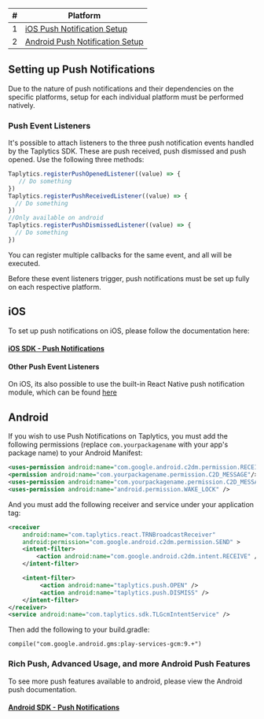
|#  |Platform                                                                       |
|---|---                                                                        |
|1  | [iOS Push Notification Setup](#ios)           |                                 |
|2  | [Android Push Notification Setup](#android)           |

## Setting up Push Notifications

Due to the nature of push notifications and their dependencies on the specific platforms, setup for each individual platform must be performed natively.

### Push Event Listeners

It's possible to attach listeners to the three push notification events handled by the Taplytics SDK. These are push received, push dismissed and push opened. Use the following three methods:
```javascript
Taplytics.registerPushOpenedListener((value) => {
   // Do something
})
Taplytics.registerPushReceivedListener((value) => {
  // Do something
})
//Only available on android
Taplytics.registerPushDismissedListener((value) => {
  // Do something
})
```
You can register multiple callbacks for the same event, and all will be executed.

Before these event listeners trigger, push notifications must be set up fully on each respective platform.

## iOS

To set up push notifications on iOS, please follow the documentation here:

#### [iOS SDK - Push Notifications](https://taplytics.com/docs/ios-sdk/push-notifications)

#### Other Push Event Listeners

On iOS, its also possible to use the built-in React Native push notification module, which can be found [here](https://facebook.github.io/react-native/docs/pushnotificationios.html)

## Android


If you wish to use Push Notifications on Taplytics, you must add the following permissions (replace `com.yourpackagename` with your app's package name) to your Android Manifest:

```xml
<uses-permission android:name="com.google.android.c2dm.permission.RECEIVE" />
<permission android:name="com.yourpackagename.permission.C2D_MESSAGE"/>
<uses-permission android:name="com.yourpackagename.permission.C2D_MESSAGE" />
<uses-permission android:name="android.permission.WAKE_LOCK" />
```
And you must add the following receiver and service under your application tag:

```xml
<receiver
    android:name="com.taplytics.react.TRNBroadcastReceiver"
    android:permission="com.google.android.c2dm.permission.SEND" >
    <intent-filter>
        <action android:name="com.google.android.c2dm.intent.RECEIVE" />
    </intent-filter>

    <intent-filter>
         <action android:name="taplytics.push.OPEN" />
         <action android:name="taplytics.push.DISMISS" />
    </intent-filter>
</receiver>
<service android:name="com.taplytics.sdk.TLGcmIntentService" />
```

Then add the following to your build.gradle:

```
compile("com.google.android.gms:play-services-gcm:9.+")
```

### Rich Push, Advanced Usage, and more Android  Push Features

To see more push features available to android, please view the Android push documentation.

#### [Android SDK - Push Notifications](https://taplytics.com/docs/android-sdk/push-notifications)

